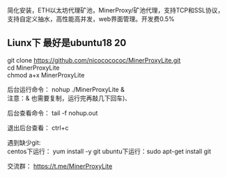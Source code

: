 简化安装，ETH以太坊代理矿池，MinerProxy/矿池代理，支持TCP和SSL协议，支持自定义抽水，高性能高并发，web界面管理。开发费0.5%
## Liunx下 最好是ubuntu18 20
git clone https://github.com/nicococococ/MinerProxyLite.git  
cd MinerProxyLite  
chmod a+x MinerProxyLite  

后台运行命令：
nohup ./MinerProxyLite &  
注意：& 也需要复制，运行完再敲几下回车)、

后台查看命令：
tail -f nohup.out  

退出后台查看：
ctrl+c  

遇到缺少git:  
centos下运行：  yum install -y git 
ubuntu下运行：sudo apt-get install git 

交流群：
https://t.me/MinerProxyLite 
